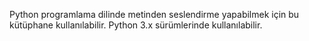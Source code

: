 Python programlama dilinde metinden seslendirme yapabilmek için bu kütüphane kullanılabilir. Python 3.x sürümlerinde kullanılabilir.
